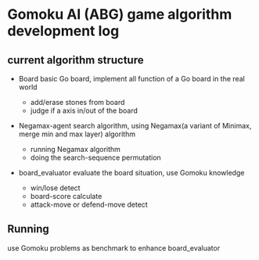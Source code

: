 # Gomoku AI (ABG) game algorithm development log

## current algorithm structure
- Board
basic Go board, implement all function of a Go board in the real world
    - add/erase stones from board
    - judge if a axis in/out of the board

- Negamax-agent
search algorithm, using Negamax(a variant of Minimax, merge min and max layer) algorithm
    - running Negamax algorithm
    - doing the search-sequence permutation

- board_evaluator
evaluate the board situation, use Gomoku knowledge
    - win/lose detect
    - board-score calculate
    - attack-move or defend-move detect

## Running
use Gomoku problems as benchmark to enhance board_evaluator



